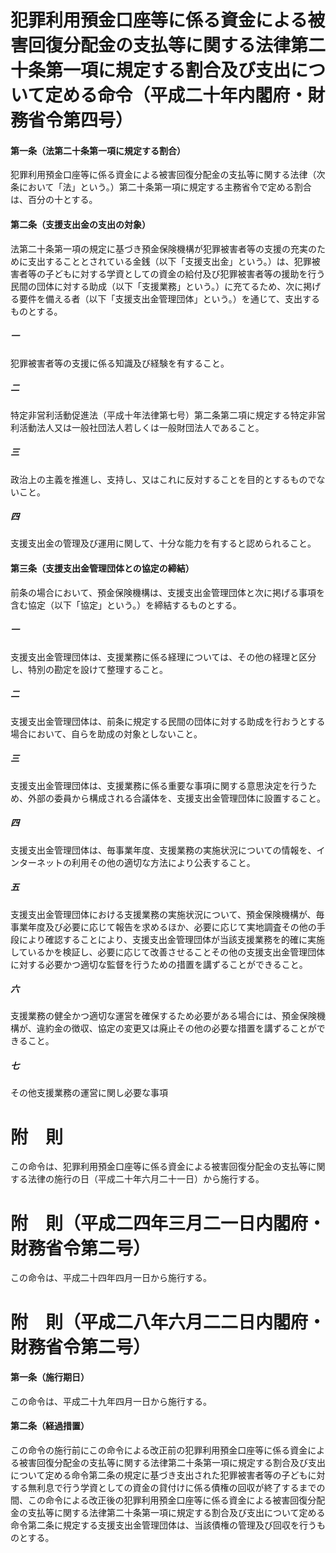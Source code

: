 # 犯罪利用預金口座等に係る資金による被害回復分配金の支払等に関する法律第二十条第一項に規定する割合及び支出について定める命令（平成二十年内閣府・財務省令第四号）
#### 第一条（法第二十条第一項に規定する割合）
犯罪利用預金口座等に係る資金による被害回復分配金の支払等に関する法律（次条において「法」という。）第二十条第一項に規定する主務省令で定める割合は、百分の十とする。
#### 第二条（支援支出金の支出の対象）
法第二十条第一項の規定に基づき預金保険機構が犯罪被害者等の支援の充実のために支出することとされている金銭（以下「支援支出金」という。）は、犯罪被害者等の子どもに対する学資としての資金の給付及び犯罪被害者等の援助を行う民間の団体に対する助成（以下「支援業務」という。）に充てるため、次に掲げる要件を備える者（以下「支援支出金管理団体」という。）を通じて、支出するものとする。
##### 一
犯罪被害者等の支援に係る知識及び経験を有すること。
##### 二
特定非営利活動促進法（平成十年法律第七号）第二条第二項に規定する特定非営利活動法人又は一般社団法人若しくは一般財団法人であること。
##### 三
政治上の主義を推進し、支持し、又はこれに反対することを目的とするものでないこと。
##### 四
支援支出金の管理及び運用に関して、十分な能力を有すると認められること。
#### 第三条（支援支出金管理団体との協定の締結）
前条の場合において、預金保険機構は、支援支出金管理団体と次に掲げる事項を含む協定（以下「協定」という。）を締結するものとする。
##### 一
支援支出金管理団体は、支援業務に係る経理については、その他の経理と区分し、特別の勘定を設けて整理すること。
##### 二
支援支出金管理団体は、前条に規定する民間の団体に対する助成を行おうとする場合において、自らを助成の対象としないこと。
##### 三
支援支出金管理団体は、支援業務に係る重要な事項に関する意思決定を行うため、外部の委員から構成される合議体を、支援支出金管理団体に設置すること。
##### 四
支援支出金管理団体は、毎事業年度、支援業務の実施状況についての情報を、インターネットの利用その他の適切な方法により公表すること。
##### 五
支援支出金管理団体における支援業務の実施状況について、預金保険機構が、毎事業年度及び必要に応じて報告を求めるほか、必要に応じて実地調査その他の手段により確認することにより、支援支出金管理団体が当該支援業務を的確に実施しているかを検証し、必要に応じて改善させることその他の支援支出金管理団体に対する必要かつ適切な監督を行うための措置を講ずることができること。
##### 六
支援業務の健全かつ適切な運営を確保するため必要がある場合には、預金保険機構が、違約金の徴収、協定の変更又は廃止その他の必要な措置を講ずることができること。
##### 七
その他支援業務の運営に関し必要な事項
# 附　則
この命令は、犯罪利用預金口座等に係る資金による被害回復分配金の支払等に関する法律の施行の日（平成二十年六月二十一日）から施行する。
# 附　則（平成二四年三月二一日内閣府・財務省令第二号）
この命令は、平成二十四年四月一日から施行する。
# 附　則（平成二八年六月二二日内閣府・財務省令第二号）
#### 第一条（施行期日）
この命令は、平成二十九年四月一日から施行する。
#### 第二条（経過措置）
この命令の施行前にこの命令による改正前の犯罪利用預金口座等に係る資金による被害回復分配金の支払等に関する法律第二十条第一項に規定する割合及び支出について定める命令第二条の規定に基づき支出された犯罪被害者等の子どもに対する無利息で行う学資としての資金の貸付けに係る債権の回収が終了するまでの間、この命令による改正後の犯罪利用預金口座等に係る資金による被害回復分配金の支払等に関する法律第二十条第一項に規定する割合及び支出について定める命令第二条に規定する支援支出金管理団体は、当該債権の管理及び回収を行うものとする。
